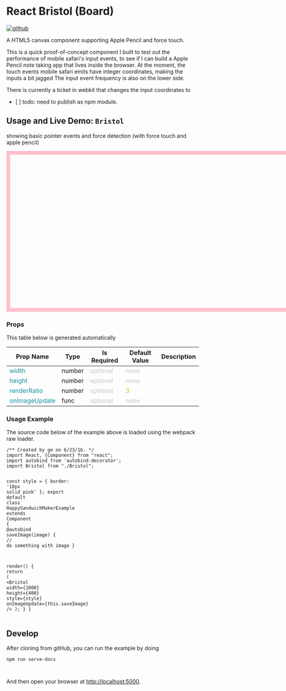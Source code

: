 <div data-reactroot=""><h1>React Bristol (Board)</h1><!-- react-text: 3 -->
<!-- /react-text --><p><a href=""><img src="https://img.shields.io/github/downloads/episodeyang/react-bristol/total.svg?style=flat-square&amp;maxAge=2592000" alt="github"></a></p><!-- react-text: 5 -->
<!-- /react-text --><p>A HTML5 canvas component supporting Apple Pencil and force touch.</p><!-- react-text: 7 -->
<!-- /react-text --><p>This is a quick proof-of-concept component I built to test out the performance of mobile safari's
input events, to see if I can build a Apple Pencil note taking app that lives inside the browser.
At the moment, the touch events mobile safari emits have integer coordinates, making the inputs
a bit jagged The input event frequency is also on the lower side.</p><!-- react-text: 9 -->
<!-- /react-text --><p>There is currently a ticket in webkit that changes the input coordinates to</p><!-- react-text: 11 -->
<!-- /react-text --><ul>
<li>[ ] todo: need to publish as npm module.</li>
</ul><!-- react-text: 13 -->
<!-- /react-text --><h2>Usage and Live Demo: <code>Bristol</code></h2><!-- react-text: 206 -->
<!-- /react-text --><p>showing basic pointer events and force detection (with force touch and apple pencil)</p><div style="width: 1000px; height: 400px; position: relative; border: 10px solid rgb(255, 192, 203);"><canvas width="3000" height="1200" style="position: absolute; top: 0px; left: 0px; transform: scale(0.3333333333333333, 0.3333333333333333) translate(-3000px, -1200px);"></canvas><canvas width="3000" height="1200" style="position: absolute; top: 0px; left: 0px; transform: scale(0.3333333333333333, 0.3333333333333333) translate(-3000px, -1200px); z-index: -1;"></canvas></div><h3>Props</h3><p>This table below is generated automatically</p><div class="table-container horizontal-scroll flex-column center"><table class="" src="some list"><thead><tr><th>Prop Name</th><th>Type</th><th>Is Required</th><th>Default Value</th><th>Description</th></tr></thead><tbody><tr><td style="color: rgb(17, 147, 154);">width</td><td>number</td><td style="color: rgb(198, 198, 198);">optional</td><td style="color: rgb(198, 198, 198);">none</td><td></td></tr><tr><td style="color: rgb(17, 147, 154);">height</td><td>number</td><td style="color: rgb(198, 198, 198);">optional</td><td style="color: rgb(198, 198, 198);">none</td><td></td></tr><tr><td style="color: rgb(17, 147, 154);">renderRatio</td><td>number</td><td style="color: rgb(198, 198, 198);">optional</td><td style="color: rgb(236, 171, 32);">3</td><td></td></tr><tr><td style="color: rgb(17, 147, 154);">onImageUpdate</td><td>func</td><td style="color: rgb(198, 198, 198);">optional</td><td style="color: rgb(198, 198, 198);">none</td><td></td></tr></tbody></table></div><h3>Usage Example</h3><!-- react-text: 245 -->
<!-- /react-text --><p>The source code below of the example above is loaded using the webpack raw loader.</p><pre><code class="hljs scala"><span class="hljs-comment"><span class="hljs-comment"><span class="hljs-comment"><span class="hljs-comment">/** Created by ge on 6/23/16. */</span></span></span></span>
<span class="hljs-keyword"><span class="hljs-keyword"><span class="hljs-keyword"><span class="hljs-keyword">import</span></span></span></span> <span class="hljs-type"><span class="hljs-type"><span class="hljs-type"><span class="hljs-type">React</span></span></span></span>, {<span class="hljs-type"><span class="hljs-type"><span class="hljs-type"><span class="hljs-type">Component</span></span></span></span>} from <span class="hljs-string"><span class="hljs-string"><span class="hljs-string"><span class="hljs-string">"react"</span></span></span></span>;
<span class="hljs-keyword"><span class="hljs-keyword"><span class="hljs-keyword"><span class="hljs-keyword">import</span></span></span></span> autobind from <span class="hljs-symbol"><span class="hljs-symbol"><span class="hljs-symbol"><span class="hljs-symbol">'autobind</span></span></span></span>-decorator';
<span class="hljs-keyword"><span class="hljs-keyword"><span class="hljs-keyword"><span class="hljs-keyword">import</span></span></span></span> <span class="hljs-type"><span class="hljs-type"><span class="hljs-type"><span class="hljs-type">Bristol</span></span></span></span> from <span class="hljs-string"><span class="hljs-string"><span class="hljs-string"><span class="hljs-string">"./Bristol"</span></span></span></span>;

const style = {
  border: <span class="hljs-symbol"><span class="hljs-symbol"><span class="hljs-symbol"><span class="hljs-symbol">'10px</span></span></span></span> solid pink'
};
export <span class="hljs-keyword"><span class="hljs-keyword"><span class="hljs-keyword"><span class="hljs-keyword">default</span></span></span></span> <span class="hljs-class"><span class="hljs-keyword"><span class="hljs-class"><span class="hljs-keyword"><span class="hljs-class"><span class="hljs-keyword"><span class="hljs-class"><span class="hljs-keyword">class</span></span></span></span></span></span></span><span class="hljs-class"><span class="hljs-class"><span class="hljs-class"> </span></span></span><span class="hljs-title"><span class="hljs-class"><span class="hljs-title"><span class="hljs-class"><span class="hljs-title"><span class="hljs-class"><span class="hljs-title">HappySandwichMakerExample</span></span></span></span></span></span></span><span class="hljs-class"><span class="hljs-class"><span class="hljs-class"> </span></span></span><span class="hljs-keyword"><span class="hljs-class"><span class="hljs-keyword"><span class="hljs-class"><span class="hljs-keyword"><span class="hljs-class"><span class="hljs-keyword">extends</span></span></span></span></span></span></span><span class="hljs-class"><span class="hljs-class"><span class="hljs-class"> </span></span></span><span class="hljs-title"><span class="hljs-class"><span class="hljs-title"><span class="hljs-class"><span class="hljs-title"><span class="hljs-class"><span class="hljs-title">Component</span></span></span></span></span></span></span><span class="hljs-class"><span class="hljs-class"><span class="hljs-class"> </span></span></span></span>{
  <span class="hljs-meta"><span class="hljs-meta"><span class="hljs-meta"><span class="hljs-meta">@autobind</span></span></span></span>
  saveImage(image) {
    <span class="hljs-comment"><span class="hljs-comment"><span class="hljs-comment"><span class="hljs-comment">// do something with image</span></span></span></span>
  }

  render() {
    <span class="hljs-keyword"><span class="hljs-keyword"><span class="hljs-keyword"><span class="hljs-keyword">return</span></span></span></span> (
      &lt;<span class="hljs-type"><span class="hljs-type"><span class="hljs-type"><span class="hljs-type">Bristol</span></span></span></span> width={<span class="hljs-number"><span class="hljs-number"><span class="hljs-number"><span class="hljs-number">1000</span></span></span></span>}
               height={<span class="hljs-number"><span class="hljs-number"><span class="hljs-number"><span class="hljs-number">400</span></span></span></span>}
               style={style}
               onImageUpdate={<span class="hljs-keyword"><span class="hljs-keyword"><span class="hljs-keyword"><span class="hljs-keyword">this</span></span></span></span>.saveImage}
      /&gt;
    );
  }
}
</code></pre><h2>Develop</h2><!-- react-text: 202 -->
<!-- /react-text --><p>After cloning from gitHub, you can run the example by doing</p><!-- react-text: 64 -->
<!-- /react-text --><pre><code class="language-shell">npm run serve-docs
</code></pre><!-- react-text: 248 -->
<!-- /react-text --><p>And then open your browser at <a href="http://localhost:5000">http://localhost:5000</a>.</p></div>
